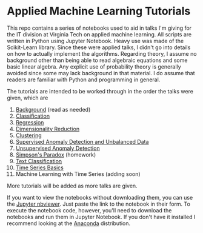 # Applied Machine Learning Tutorials

This repo contains a series of notebooks used to aid in talks I'm giving for the IT division at Virginia Tech on applied machine learning. All scripts are written in Python using Jupyter Notebook. Heavy use was made of the Scikit-Learn library. Since these were applied talks, I didn't go into details on how to actually implement the algorithms. Regarding theory, I assume no background other than being able to read algebraic equations and some basic linear algebra. Any explicit use of probability theory is generally avoided since some may lack background in that material. I do assume that readers are familiar with Python and programming in general.

The tutorials are intended to be worked through in the order the talks were given, which are
1. [Background](https://github.com/rkingery/ml_tutorials/blob/master/background.pdf) (read as needed)
2. [Classification](https://github.com/rkingery/ml_tutorials/blob/master/classification.ipynb)
3. [Regression](https://github.com/rkingery/ml_tutorials/blob/master/regression.ipynb)
4. [Dimensionality Reduction](https://github.com/rkingery/ml_tutorials/blob/master/dimension_reduction.ipynb)
5. [Clustering](https://github.com/rkingery/ml_tutorials/blob/master/clustering.ipynb)
6. [Supervised Anomaly Detection and Unbalanced Data](https://github.com/rkingery/ml_tutorials/blob/master/supervised_anomalies.ipynb)
7. [Unsupervised Anomaly Detection](https://github.com/rkingery/ml_tutorials/blob/master/unsupervised_anomalies.ipynb)
8. [Simpson's Paradox](https://towardsdatascience.com/simpsons-paradox-how-to-prove-two-opposite-arguments-using-one-dataset-1c9c917f5ff9) (homework)
9. [Text Classification](https://github.com/rkingery/ml_tutorials/blob/master/ml_with_text.ipynb)
10. [Time Series Basics](https://github.com/rkingery/ml_tutorials/blob/master/time_series_basics.ipynb)
11. Machine Learning with Time Series (adding soon)

More tutorials will be added as more talks are given.

If you want to view the notebooks without downloading them, you can use the [Jupyter nbviewer](https://nbviewer.jupyter.org/). Just paste the link to the notebook in their form. To execute the notebook code, however, you'll need to download the notebooks and run them in Jupyter Notebook. If you don't have it installed I recommend looking at the [Anaconda](https://www.anaconda.com/download) distribution. 
